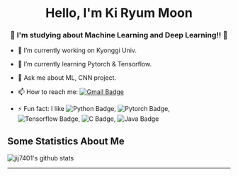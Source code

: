 
<h1 align="center"> Hello, I'm Ki Ryum Moon</h1>
<h3 align="center">🚀 I'm studying about Machine Learning and Deep Learning!! 🚀</h3>

- 🔭 I’m currently working on Kyonggi Univ.
- 🌱 I’m currently learning Pytorch & Tensorflow.
- 💬 Ask me about ML, CNN project.
- 📫 How to reach me: [![Gmail Badge](https://img.shields.io/badge/-Gmail-c14438?style=flat-square&logo=Gmail&logoColor=white&link=mailto:jij7401@kyonggi.ac.kr)](mailto:jij7401@kyonggi.ac.kr)

- ⚡ Fun fact: I like ![Python Badge](http://img.shields.io/badge/python%20-3776AB?style=flat-square&logo=python), ![Pytorch Badge](http://img.shields.io/badge/-Pytorch-EE4C2C?style=flat-square&logo=pytorch), ![Tensorflow Badge](http://img.shields.io/badge/tensorflow-FF6F00?style=flat-square&logo=tensorflow), ![C Badge](http://img.shields.io/badge/C-A8B9CC?style=flat-square&logo=C), ![Java Badge](http://img.shields.io/badge/Java-007396?style=flat-square&logo=Java)
                   
## Some Statistics About Me
![jij7401's github stats](https://github-readme-stats.vercel.app/api?username=jij7401&include_all_commits=true&count_private=true&show_owner=true&show_icons=true&theme=merko)
<br>

----



